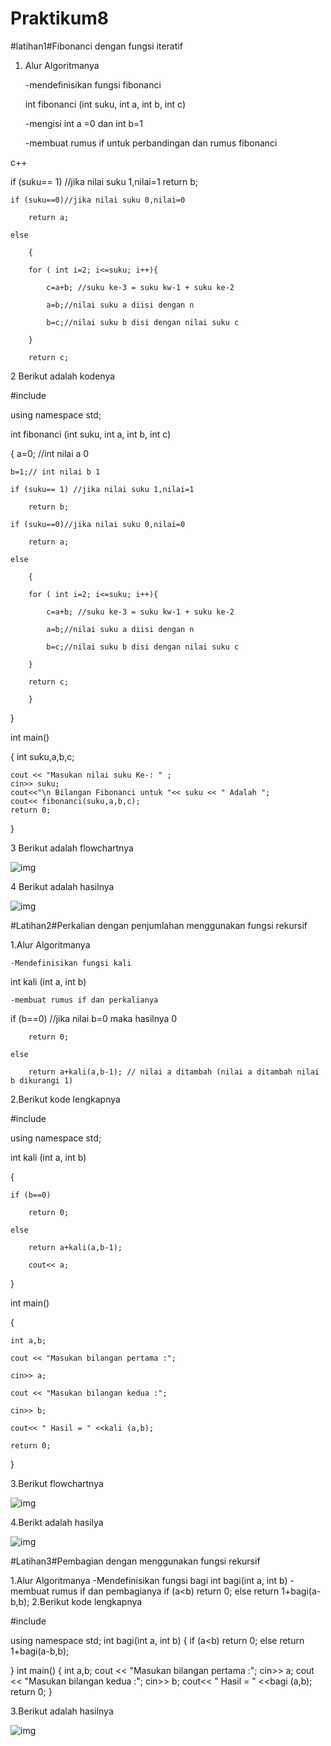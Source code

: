 # Praktikum8

#latihan1#Fibonanci dengan fungsi iteratif

1. Alur Algoritmanya

	-mendefinisikan fungsi fibonanci

	int fibonanci (int suku, int a, int b, int c)

	-mengisi int a =0 dan int b=1

	-membuat rumus if untuk perbandingan dan rumus fibonanci

 c++
 
if (suku== 1) //jika nilai suku 1,nilai=1
        return b;

    if (suku==0)//jika nilai suku 0,nilai=0

        return a;

    else

        {

        for ( int i=2; i<=suku; i++){

            c=a+b; //suku ke-3 = suku kw-1 + suku ke-2

            a=b;//nilai suku a diisi dengan n

            b=c;//nilai suku b disi dengan nilai suku c

        }

        return c;

2 Berikut adalah kodenya

#include <iostream>

using namespace std;

int fibonanci (int suku, int a, int b, int c)

{
    a=0; //int nilai a 0
 
    b=1;// int nilai b 1
    
    if (suku== 1) //jika nilai suku 1,nilai=1

        return b;

    if (suku==0)//jika nilai suku 0,nilai=0

        return a;

    else

        {

        for ( int i=2; i<=suku; i++){

            c=a+b; //suku ke-3 = suku kw-1 + suku ke-2

            a=b;//nilai suku a diisi dengan n

            b=c;//nilai suku b disi dengan nilai suku c

        }

        return c;

        }

}

int main()

{
    int suku,a,b,c;

    cout << "Masukan nilai suku Ke-: " ;
    cin>> suku;
    cout<<"\n Bilangan Fibonanci untuk "<< suku << " Adalah ";
    cout<< fibonanci(suku,a,b,c);
    return 0;
}

3 Berikut adalah flowchartnya

![img](https://raw.githubusercontent.com/amirudin742/Praktikum8/master/Flowchart1.png)

4 Berikut adalah hasilnya

![img](https://raw.githubusercontent.com/amirudin742/Praktikum8/master/Hasil1.png)

#Latihan2#Perkalian dengan penjumlahan menggunakan fungsi rekursif

1.Alur Algoritmanya

	-Mendefinisikan fungsi kali

int kali (int a, int b)

	-membuat rumus if dan perkalianya

if (b==0) //jika nilai b=0 maka hasilnya 0

        return 0;

    else

        return a+kali(a,b-1); // nilai a ditambah (nilai a ditambah nilai b dikurangi 1)

2.Berikut kode lengkapnya

#include <iostream>

using namespace std;

int kali (int a, int b)

{

    if (b==0)

        return 0;

    else

        return a+kali(a,b-1);

        cout<< a;

}

int main()

{

    int a,b;

    cout << "Masukan bilangan pertama :";

    cin>> a;

    cout << "Masukan bilangan kedua :";

    cin>> b;

    cout<< " Hasil = " <<kali (a,b);

    return 0;

}

3.Berikut flowchartnya

![img](https://raw.githubusercontent.com/amirudin742/Praktikum8/master/Flowchart2.png)

4.Berikt adalah hasilya

![img](https://raw.githubusercontent.com/amirudin742/Praktikum8/master/Hasil2.png)

#Latihan3#Pembagian dengan menggunakan fungsi rekursif

1.Alur Algoritmanya
	-Mendefinisikan fungsi bagi
int bagi(int a, int b)
	-membuat rumus if dan pembagianya
if (a<b) 
        return 0;
    else
        return 1+bagi(a-b,b); 
2.Berikut kode lengkapnya

#include <iostream>

using namespace std;
int bagi(int a, int b)
{
    if (a<b)
        return 0;
    else
        return 1+bagi(a-b,b);
     
}
int main()
{
    int a,b;
    cout << "Masukan bilangan pertama :";
    cin>> a;
    cout << "Masukan bilangan kedua :";
    cin>> b;
    cout<< " Hasil = " <<bagi (a,b);
    return 0;
}

3.Berikut adalah hasilnya

![img](https://raw.githubusercontent.com/amirudin742/Praktikum8/master/Hasil3.png)